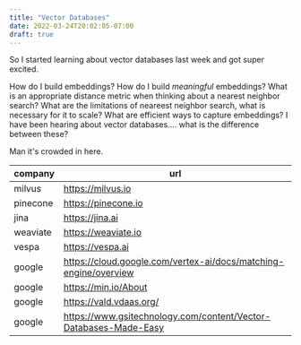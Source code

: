 ```yaml
---
title: "Vector Databases"
date: 2022-03-24T20:02:05-07:00
draft: true
---
```


So I started learning about vector databases last week and got super excited. 

How do I build embeddings?
How do I build _meaningful_ embeddings?
What is an appropriate distance metric when thinking about a nearest neighbor search?
What are the limitations of neareest neighbor search, what is necessary for it to scale?
What are efficient ways to capture embeddings?
I have been hearing about vector databases.... what is the difference between these?

Man it's crowded in here.

 |company  | url                                                |
|----------|------------------------------------------------------------------|
 |milvus   | https://milvus.io                                                |
 |pinecone | https://pinecone.io                                              |
 |jina     | https://jina.ai                            |
 |weaviate | https://weaviate.io                                              |
 |vespa    | https://vespa.ai                                                 |
 |google   | https://cloud.google.com/vertex-ai/docs/matching-engine/overview           |
 |google   | https://min.io/About                                             |
 |google   | https://vald.vdaas.org/                                          |
 |google   | https://www.gsitechnology.com/content/Vector-Databases-Made-Easy |


